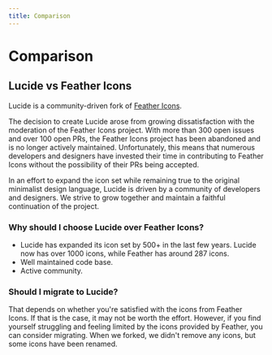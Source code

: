 ```yaml
---
title: Comparison
---
```


# Comparison

## Lucide vs Feather Icons

Lucide is a community-driven fork of [Feather Icons](https://github.com/feathericons/feather).

The decision to create Lucide arose from growing dissatisfaction with the moderation of the Feather Icons project. With more than 300 open issues and over 100 open PRs, the Feather Icons project has been abandoned and is no longer actively maintained. Unfortunately, this means that numerous developers and designers have invested their time in contributing to Feather Icons without the possibility of their PRs being accepted.

In an effort to expand the icon set while remaining true to the original minimalist design language, Lucide is driven by a community of developers and designers. We strive to grow together and maintain a faithful continuation of the project.

### Why should I choose Lucide over Feather Icons?

- Lucide has expanded its icon set by 500+ in the last few years. Lucide now has over 1000 icons, while Feather has around 287 icons.
- Well maintained code base.
- Active community.

### Should I migrate to Lucide?

That depends on whether you're satisfied with the icons from Feather Icons. If that is the case, it may not be worth the effort.
However, if you find yourself struggling and feeling limited by the icons provided by Feather, you can consider migrating.
When we forked, we didn't remove any icons, but some icons have been renamed.
